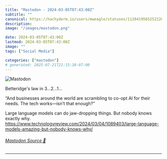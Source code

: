 ```yaml
---
title: "Mastodon - 2024-03-05T07:43:00Z"
subtitle: ""
canonical: https://hachyderm.io/users/mweagle/statuses/112041956525222075
description:
image: "/images/mastodon.png"

date: 2024-03-05T07:43:00Z
lastmod: 2024-03-05T07:43:00Z
image: ""
tags: ["Social Media"]

categories: ["mastodon"]
# generated: 2025-07-21T21:15:38-07:00
---
```

![Mastodon](/images/mastodon.png)

<p>Betteridge&#39;s law in 3…2…1…</p><p>“And businesses around the world are scrambling to co-opt AI for their needs. The tech works—isn’t that enough?”</p><p>Large language models can do jaw-dropping things. But nobody knows exactly why. <a href="https://www.technologyreview.com/2024/03/04/1089403/large-language-models-amazing-but-nobody-knows-why/" target="_blank" rel="nofollow noopener noreferrer" translate="no"><span class="invisible">https://www.</span><span class="ellipsis">technologyreview.com/2024/03/0</span><span class="invisible">4/1089403/large-language-models-amazing-but-nobody-knows-why/</span></a></p>


###### [Mastodon Source 🐘](https://hachyderm.io/@mweagle/112041956525222075)

___
